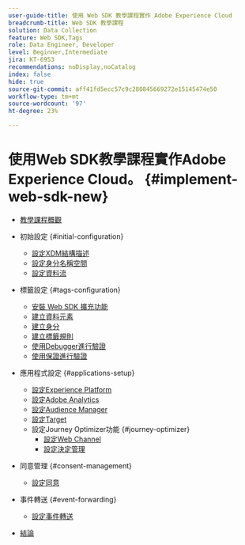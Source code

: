 ```yaml
---
user-guide-title: 使用 Web SDK 教學課程實作 Adobe Experience Cloud
breadcrumb-title: Web SDK 教學課程
solution: Data Collection
feature: Web SDK,Tags
role: Data Engineer, Developer
level: Beginner,Intermediate
jira: KT-6953
recommendations: noDisplay,noCatalog
index: false
hide: true
source-git-commit: aff41fd5ecc57c9c280845669272e15145474e50
workflow-type: tm+mt
source-wordcount: '97'
ht-degree: 23%

---
```



# 使用Web SDK教學課程實作Adobe Experience Cloud。 {#implement-web-sdk-new}

+ [教學課程概觀](overview.md)
+ 初始設定 {#initial-configuration}
   + [設定XDM結構描述](configure-schemas.md)
   + [設定身分名稱空間](configure-identities.md)
   + [設定資料流](configure-datastream.md)

+ 標籤設定 {#tags-configuration}
   + [安裝 Web SDK 擴充功能](install-web-sdk.md)
   + [建立資料元素](create-data-elements.md)
   + [建立身分](create-identities.md)
   + [建立標籤規則](create-tag-rule.md)
   + [使用Debugger進行驗證](validate-with-debugger.md)
   + [使用保證進行驗證](validate-with-assurance.md)

+ 應用程式設定 {#applications-setup}
   + [設定Experience Platform](setup-experience-platform.md)
   + [設定Adobe Analytics](setup-analytics.md)
   + [設定Audience Manager](setup-audience-manager.md)
   + [設定Target](setup-target.md)
   + 設定Journey Optimizer功能 {#journey-optimizer}
      + [設定Web Channel](journey-optimizer/setup-web-channel.md)
      + [設定決定管理](journey-optimizer/setup-decision-management.md)

+ 同意管理 {#consent-management}
   + [設定同意](setup-consent.md)

+ 事件轉送 {#event-forwarding}
   + [設定事件轉送](setup-event-forwarding.md)

+ [結論](conclusion.md)

